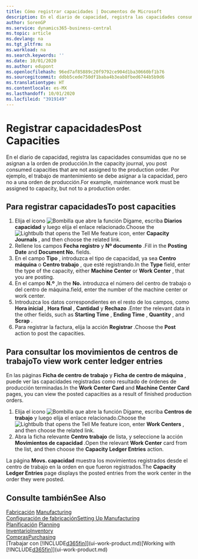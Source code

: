 ```yaml
---
title: Cómo registrar capacidades | Documentos de Microsoft
description: En el diario de capacidad, registra las capacidades consumidas que no se asignan a la orden de producción. Por ejemplo, el trabajo de mantenimiento se debe asignar a la capacidad, pero no a una orden de producción.
author: SorenGP
ms.service: dynamics365-business-central
ms.topic: article
ms.devlang: na
ms.tgt_pltfrm: na
ms.workload: na
ms.search.keywords: ''
ms.date: 10/01/2020
ms.author: edupont
ms.openlocfilehash: 96ed7af85889c20f9792ce904d1ba30660bf1b76
ms.sourcegitcommit: ddbb5cede750df1baba4b3eab8fbed6744b5b9d6
ms.translationtype: HT
ms.contentlocale: es-MX
ms.lasthandoff: 10/01/2020
ms.locfileid: "3919149"
---
```

# <a name="post-capacities"></a><span data-ttu-id="80ad7-104">Registrar capacidades</span><span class="sxs-lookup"><span data-stu-id="80ad7-104">Post Capacities</span></span>
<span data-ttu-id="80ad7-105">En el diario de capacidad, registra las capacidades consumidas que no se asignan a la orden de producción.</span><span class="sxs-lookup"><span data-stu-id="80ad7-105">In the capacity journal, you post consumed capacities that are not assigned to the production order.</span></span> <span data-ttu-id="80ad7-106">Por ejemplo, el trabajo de mantenimiento se debe asignar a la capacidad, pero no a una orden de producción.</span><span class="sxs-lookup"><span data-stu-id="80ad7-106">For example, maintenance work must be assigned to capacity, but not to a production order.</span></span>  

## <a name="to-post-capacities"></a><span data-ttu-id="80ad7-107">Para registrar capacidades</span><span class="sxs-lookup"><span data-stu-id="80ad7-107">To post capacities</span></span>  
1.  <span data-ttu-id="80ad7-108">Elija el icono ![Bombilla que abre la función Dígame](media/ui-search/search_small.png "Dígame qué desea hacer"), escriba **Diarios capacidad** y luego elija el enlace relacionado.</span><span class="sxs-lookup"><span data-stu-id="80ad7-108">Choose the ![Lightbulb that opens the Tell Me feature](media/ui-search/search_small.png "Tell me what you want to do") icon, enter **Capacity Journals** , and then choose the related link.</span></span>  
2.  <span data-ttu-id="80ad7-109">Rellene los campos **Fecha registro** y **Nº documento** .</span><span class="sxs-lookup"><span data-stu-id="80ad7-109">Fill in the **Posting Date** and **Document No.** fields.</span></span>  
3.  <span data-ttu-id="80ad7-110">En el campo **Tipo** , introduzca el tipo de capacidad, ya sea **Centro máquina** o **Centro trabajo** , que esté registrando.</span><span class="sxs-lookup"><span data-stu-id="80ad7-110">In the **Type** field, enter the type of the capacity, either **Machine Center** or **Work Center** , that you are posting.</span></span>  
4.  <span data-ttu-id="80ad7-111">En el campo **N.º** ,</span><span class="sxs-lookup"><span data-stu-id="80ad7-111">In the **No.**</span></span> <span data-ttu-id="80ad7-112">introduzca el número del centro de trabajo o del centro de máquina.</span><span class="sxs-lookup"><span data-stu-id="80ad7-112">field, enter the number of the machine center or work center.</span></span>  
5.  <span data-ttu-id="80ad7-113">Introduzca los datos correspondientes en el resto de los campos, como **Hora inicial** , **Hora final** , **Cantidad** y **Rechazo** .</span><span class="sxs-lookup"><span data-stu-id="80ad7-113">Enter the relevant data in the other fields, such as **Starting Time** , **Ending Time** , **Quantity** , and **Scrap** .</span></span>  
6.  <span data-ttu-id="80ad7-114">Para registrar la factura, elija la acción **Registrar** .</span><span class="sxs-lookup"><span data-stu-id="80ad7-114">Choose the **Post** action to post the capacities.</span></span>  

## <a name="to-view-work-center-ledger-entries"></a><span data-ttu-id="80ad7-115">Para consultar los movimientos de centros de trabajo</span><span class="sxs-lookup"><span data-stu-id="80ad7-115">To view work center ledger entries</span></span>  
<span data-ttu-id="80ad7-116">En las páginas **Ficha de centro de trabajo** y **Ficha de centro de máquina** , puede ver las capacidades registradas como resultado de órdenes de producción terminadas.</span><span class="sxs-lookup"><span data-stu-id="80ad7-116">In the **Work Center Card** and **Machine Center Card** pages, you can view the posted capacities as a result of finished production orders.</span></span>    
1.  <span data-ttu-id="80ad7-117">Elija el icono ![Bombilla que abre la función Dígame](media/ui-search/search_small.png "Dígame qué desea hacer"), escriba **Centros de trabajo** y luego elija el enlace relacionado.</span><span class="sxs-lookup"><span data-stu-id="80ad7-117">Choose the ![Lightbulb that opens the Tell Me feature](media/ui-search/search_small.png "Tell me what you want to do") icon, enter **Work Centers** , and then choose the related link.</span></span>  
2.  <span data-ttu-id="80ad7-118">Abra la ficha relevante **Centro trabajo** de lista, y seleccione la acción **Movimientos de capacidad** .</span><span class="sxs-lookup"><span data-stu-id="80ad7-118">Open the relevant **Work Center** card from the list, and then choose the **Capacity Ledger Entries** action.</span></span>  

<span data-ttu-id="80ad7-119">La página **Movs. capacidad** muestra los movimientos registrados desde el centro de trabajo en la orden en que fueron registrados.</span><span class="sxs-lookup"><span data-stu-id="80ad7-119">The **Capacity Ledger Entries** page displays the posted entries from the work center in the order they were posted.</span></span>   

## <a name="see-also"></a><span data-ttu-id="80ad7-120">Consulte también</span><span class="sxs-lookup"><span data-stu-id="80ad7-120">See Also</span></span>  
<span data-ttu-id="80ad7-121">[Fabricación](production-manage-manufacturing.md)  </span><span class="sxs-lookup"><span data-stu-id="80ad7-121">[Manufacturing](production-manage-manufacturing.md)  </span></span>  
[<span data-ttu-id="80ad7-122">Configuración de fabricación</span><span class="sxs-lookup"><span data-stu-id="80ad7-122">Setting Up Manufacturing</span></span>](production-configure-production-processes.md)  
<span data-ttu-id="80ad7-123">[Planificación](production-planning.md)    </span><span class="sxs-lookup"><span data-stu-id="80ad7-123">[Planning](production-planning.md)    </span></span>  
[<span data-ttu-id="80ad7-124">Inventario</span><span class="sxs-lookup"><span data-stu-id="80ad7-124">Inventory</span></span>](inventory-manage-inventory.md)  
[<span data-ttu-id="80ad7-125">Compras</span><span class="sxs-lookup"><span data-stu-id="80ad7-125">Purchasing</span></span>](purchasing-manage-purchasing.md)  
<span data-ttu-id="80ad7-126">[Trabajar con [!INCLUDE[d365fin](includes/d365fin_md.md)]](ui-work-product.md)</span><span class="sxs-lookup"><span data-stu-id="80ad7-126">[Working with [!INCLUDE[d365fin](includes/d365fin_md.md)]](ui-work-product.md)</span></span>
